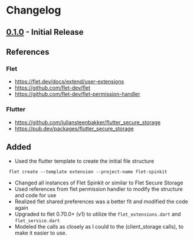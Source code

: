 # Changelog

## [0.1.0](https://github.com/td3447/flet-secure-storage/compare/0.1.0...0.1.0) - Initial Release

## References
### Flet
- https://flet.dev/docs/extend/user-extensions
- https://github.com/flet-dev/flet
- https://github.com/flet-dev/flet-permission-handler

### Flutter
- https://github.com/juliansteenbakker/flutter_secure_storage
- https://pub.dev/packages/flutter_secure_storage

## Added
* Used the flutter template to create the initial file structure

```
 flet create --template extension --project-name flet-spinkit
 ```

 * Changed all instances of Flet Spinkit or similar to Flet Secure Storage
 * Used references from flet permission handler to modify the structure and code for use
 * Realized flet shared preferences was a better fit and modified the code again
 * Upgraded to flet 0.70.0+ (v1) to utilize the ```flet_extensions.dart``` and ```flet_service.dart```
 * Modeled the calls as closely as I could to the (client_storage calls), to make it easier to use.